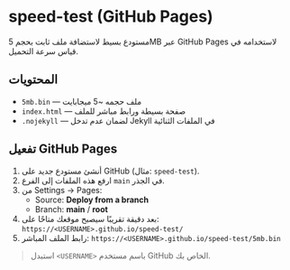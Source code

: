 # speed-test (GitHub Pages)

مستودع بسيط لاستضافة ملف ثابت بحجم 5MB عبر GitHub Pages لاستخدامه في قياس سرعة التحميل.

## المحتويات
- `5mb.bin` — ملف حجمه ~5 ميجابايت
- `index.html` — صفحة بسيطة ورابط مباشر للملف
- `.nojekyll` — لضمان عدم تدخل Jekyll في الملفات الثنائية

## تفعيل GitHub Pages
1. أنشئ مستودع جديد على GitHub (مثال: `speed-test`).
2. ارفع هذه الملفات إلى الفرع `main` في الجذر.
3. من Settings → Pages:
   - Source: **Deploy from a branch**
   - Branch: **main** / **root**
4. بعد دقيقة تقريبًا سيصبح موقعك متاحًا على:
   `https://<USERNAME>.github.io/speed-test/`
5. رابط الملف المباشر:
   `https://<USERNAME>.github.io/speed-test/5mb.bin`

> استبدل `<USERNAME>` باسم مستخدم GitHub الخاص بك.
